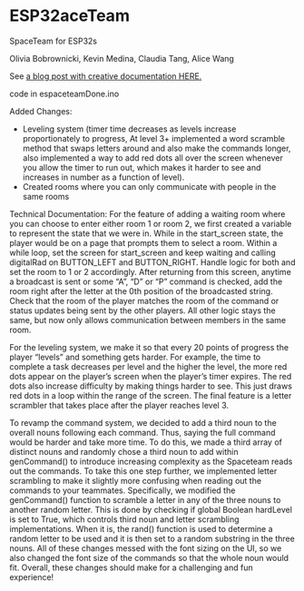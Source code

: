 # ESP32aceTeam
SpaceTeam for ESP32s

Olivia Bobrownicki, Kevin Medina, Claudia Tang, Alice Wang

See [a blog post with creative documentation HERE.](https://www.notion.so/Lost-in-Space-3715259887e64b67840b59765ff09e9a?pvs=4)

code in espaceteamDone.ino

Added Changes: 
- Leveling system (timer time decreases as levels increase proportionately to progress, At level 3+ implemented a word scramble method that swaps letters around and also make the commands longer, also implemented a way to add red dots all over the screen whenever you allow the timer to run out, which makes it harder to see and increases in number as a function of level).
- Created rooms where you can only communicate with people in the same rooms

Technical Documentation:
For the feature of adding a waiting room where you can choose to enter either room 1 or room 2, we first created a variable to represent the state that we were in. While in the start_screen state, the player would be on a page that prompts them to select a room. Within a while loop, set the screen for start_screen and keep waiting and calling digitalRad on BUTTON_LEFT and BUTTON_RIGHT. Handle logic for both and set the room to 1 or 2 accordingly. After returning from this screen, anytime a broadcast is sent or some “A”, “D” or “P” command is checked, add the room right after the letter at the 0th position of the broadcasted string. Check that the room of the player matches the room of the command or status updates being sent by the other players. All other logic stays the same, but now only allows communication between members in the same room.

For the leveling system, we make it so that every 20 points of progress the player “levels” and something gets harder. For example, the time to complete a task decreases per level and the higher the level, the more red dots appear on the player’s screen when the player’s timer expires. The red dots also increase difficulty by making things harder to see. This just draws red dots in a loop within the range of the screen. The final feature is a letter scrambler that takes place after the player reaches level 3.

To revamp the command system, we decided to add a third noun to the overall nouns following each command. Thus, saying the full command would be harder and take more time. To do this, we made a third array of distinct nouns and randomly chose a third noun to add within genCommand() to introduce increasing complexity as the Spaceteam reads out the commands. To take this one step further, we implemented letter scrambling to make it slightly more confusing when reading out the commands to your teammates. Specifically, we modified the genCommand() function to scramble a letter in any of the three nouns to another random letter. This is done by checking if global Boolean hardLevel is set to True, which controls third noun and letter scrambling implementations. When it is, the rand() function is used to determine a random letter to be used and it is then set to a random substring in the three nouns. All of these changes messed with the font sizing on the UI, so we also changed the font size of the commands so that the whole noun would fit. Overall, these changes should make for a challenging and fun experience!
